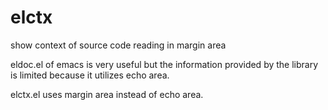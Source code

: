 elctx
=====

show context of source code reading in margin area

eldoc.el of emacs is very useful but the information
provided by the library is limited because it utilizes
echo area.

elctx.el uses margin area instead of echo area.
